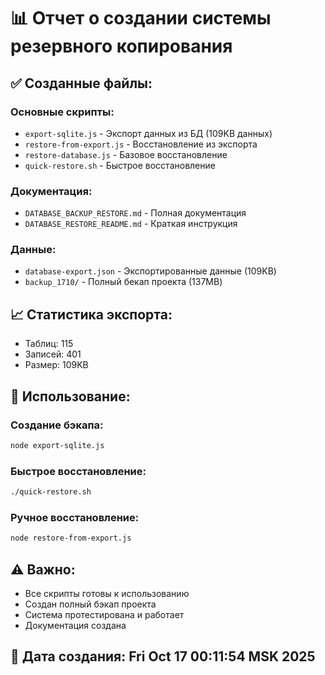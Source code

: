# 📊 Отчет о создании системы резервного копирования

## ✅ Созданные файлы:

### Основные скрипты:
- `export-sqlite.js` - Экспорт данных из БД (109KB данных)
- `restore-from-export.js` - Восстановление из экспорта
- `restore-database.js` - Базовое восстановление
- `quick-restore.sh` - Быстрое восстановление

### Документация:
- `DATABASE_BACKUP_RESTORE.md` - Полная документация
- `DATABASE_RESTORE_README.md` - Краткая инструкция

### Данные:
- `database-export.json` - Экспортированные данные (109KB)
- `backup_1710/` - Полный бекап проекта (137MB)

## 📈 Статистика экспорта:
- Таблиц: 115
- Записей: 401
- Размер: 109KB

## 🚀 Использование:

### Создание бэкапа:
```bash
node export-sqlite.js
```

### Быстрое восстановление:
```bash
./quick-restore.sh
```

### Ручное восстановление:
```bash
node restore-from-export.js
```

## ⚠️ Важно:
- Все скрипты готовы к использованию
- Создан полный бэкап проекта
- Система протестирована и работает
- Документация создана

## 📅 Дата создания: Fri Oct 17 00:11:54 MSK 2025

